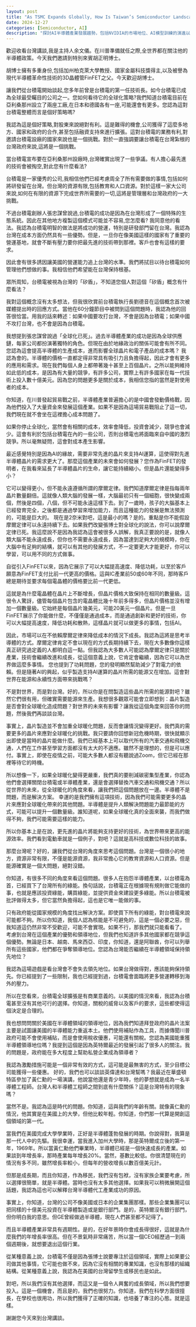 ```yaml
---
layout: post
title: "As TSMC Expands Globally, How Is Taiwan’s Semiconductor Landscape Shifting! ! Taiwan Talks EP526-transcript"
date: 2024-12-27
categories: [Semiconductor, AI]
description: "探討AI半導體產業發展趨勢，包括NVIDIA的市場地位、AI模型訓練的演進以及產業未來展望。"
---
```


歡迎收看台灣講談,我是主持人余文儀。在川普準備就任之際,全世界都在關注他的半導體政策。今天我們邀請到特別來賓胡正明博士。

胡博士擁有多重身份,包括加州柏克萊大學教授、國家金屬科技獎得主,以及被譽為現代半導體革命性技術的3D晶體管FinFET之父。今天歡迎胡博士。

讓我們從台積電開始談起,您多年前曾是台積電的第一任技術長。如今台積電已成為全球最受矚目的公司之一。您如何看待它的全球化策略?我們知道台積電目前在亞利桑那州設立了兩座工廠,在日本和德國各有一座,可能還會有更多。您認為這對台積電整體而言是個好策略嗎?

我認為這是個好策略,對股東來說絕對有利。這是難得的機會,公司獲得了這麼多地方、國家和政府的合作,甚至包括融資支持來進行擴張。這對台積電的業務有利,對邀請台積電設廠的國家來說也是一個挑戰。對於一直強調要讓台積電在台灣紮根的台灣政府來說,這將是一個挑戰。

當台積電宣布要在亞利桑那州設廠時,台灣確實出現了一些爭議。有人擔心最先進的技術會被掏空,對此您有什麼看法?

台積電是一家優秀的公司,我相信他們已經考慮周全了所有需要做的事情,包括如何將研發留在台灣。但台灣的資源有限,包括教育和人口資源。對於這樣一家大公司來說,如何在有限的資源下完成世界所需要的一切,這將是管理層和台灣政府的一大挑戰。

不過台積電創辦人張忠謀曾說過,台積電的成功是因為在台灣形成了一個特殊的生態系統。因此在其他地方複製這個模式可能並不容易,您怎麼看?
我同意他的看法。我認為台積電明智的做法是將成功的營運，特別是研發部門留在台灣。我認為台灣在成本方面仍然具有一些優勢。但是，一旦你在像美國這樣的國家有了重要的營運基地，就會不斷有壓力要你把最先進的技術帶到那裡。客戶也會有這樣的要求。

因此會有很多誘因讓美國的營運能力追上台灣的水準。我們將拭目以待台積電如何管理他們想做的事。我相信他們希望能在台灣保持根基。

眾所周知，台積電被視為台灣的「矽盾」，不知道您個人對這個「矽盾」概念有什麼看法？

我對這個概念沒有太多想法，但我很欣賞前台積電執行長劉德音在這個概念首次被媒體提出時的回應方式。當他在60分鐘節目中被問到這個問題時，我認為他的回答很恰當。用我的話來轉述：如果中國要攻打台灣，不會是因為台積電；如果中國不攻打台灣，也不會是因為台積電。

我想提到張忠謀曾說過「全球化已死」。過去半導體產業的成功是因為全球供應鏈，每家公司都扮演著獨特的角色。但現在由於地緣政治的關係可能會有所不同。您認為這會提高半導體的生產成本，進而影響全球晶片和電子產品的成本嗎？
我認為會的。半導體的價格一直都定得非常具有吸引力且負擔得起，因此才會有更多的應用和需求。現在我們每個人身上都帶著幾十甚至上百個晶片。之所以能夠維持如此低的成本，是因為有大量的競爭，有許多公司，實際上有許多國家在每一代技術上投入數十億美元。因為您的問題更多是關於成本，我相信您指的當然是對使用者的成本。

你知道，在川普發起貿易戰之前，半導體產業普遍擔心的是中國會發動價格戰，因為他們投入了大量資金來發展這個產業。如果不是因為這場貿易戰阻止了這一切，我們現在就不會坐在這裡擔心成本問題了。

如果你停止全球化，當然會有相關的成本，效率會降低，投資會減少，競爭也會減少。這會有利於包括台積電在內的一些公司，否則台積電也將面臨來自中國的激烈競爭。所以毫無疑問，這會對成本產生影響。

最近感覺特別是因為AI的緣故，需要非常先進的晶片來支持AI運算，這使得對先進半導體晶片的需求更大了。那麼這個產業的未來會如何發展？您作為FinFET的發明者，在我看來延長了半導體晶片的生命，讓它能持續縮小。但是晶片還能變得多小？

它可以變得更小，但不能永遠遵循所謂的摩爾定律。我們知道摩爾定律是指每兩年晶片數量翻倍。這就像人類大腦的發展一樣，大腦最初只有一個細胞，很快變成兩個，然後是四個，八個，但不可能永遠這樣下去。到了一歲時，孩子的大腦基本上已經發育完全，之後都是通過學習來增加能力，而且這種能力的發展是無法預測的，可能是巨大的。
現在是2奈米對吧，這是最小的嗎？是的。重點是你不能假設摩爾定律可以永遠持續下去。如果我們改變張博士對全球化的說法，你可以說摩爾定律已死。我這麼說不是因為我認為這會被很多人誤解，我真正要說的是，就像人類大腦不能永遠成長，但你也不需要永遠成長，因為當達到足夠大的規模時，你在大腦中有足夠的結構，就可以有其他的發展方式，不一定要更大才能更好，你可以學習，可以用不同的方式做事。

自從引入FinFET以來，因為它展示了可以大幅提高速度、降低功耗，以至於客戶願意為FinFET支付比前一代更高的價格。這與IC產業前50或60年不同，那時客戶總是期待並要求每個電晶體的價格要比前一代更低。

這就是為什麼電晶體在晶片上不斷增長，但晶片價格大致保持在相同的數量級。這很令人驚訝，儘管每個晶片包含的電晶體比幾十年前多得多，但晶片價格並沒有增加一個數量級。它始終是每個晶片幾美元，可能20美元一個晶片。但是一旦FinFET展示了你能做什麼，不僅僅是通過成本，而是通過創新和更好的技術，你可以大幅提高速度，降低功耗和散熱，這樣晶片就可以做更多的事情，包括AI。

因此，市場可以在不依賴摩爾定律來降低成本的情況下成長。我認為這將是思考半導體的方式。摩爾定律肯定不會以現在的方式長期持續下去，現在大多數像你這樣真正研究過定義的人都明白這一點。但我認為大多數人可能認為摩爾定律只是關於產業，技術會繼續改進和成長，從這個意義上說，它肯定會繼續，因為它可以為世界做這麼多事情。
您也提到了功耗問題，您的發明顯然幫助減少了對電力的依賴。但是隨著AI的興起，似乎製造支持AI運算的晶片所需的能源又在增加。這會對世界在能源和永續性方面帶來挑戰嗎？

不是對世界，而是對台灣。好的，所以你是在問製造這些晶片所需的能源對吧？雖然它們很有用，但確實需要能源來生產。我想很多觀眾可能會立即想到：晶片製造是否會對全球暖化造成問題？對世界的未來有影響？讓我從這個角度來回答你的問題，然後我們再談談台灣。

事實上，晶片製造並不會加重全球暖化問題，反而會讓情況變得更好。我們真的需要更多的晶片來應對全球暖化的挑戰。我只要請你回想新冠危機時期，很快就顯示出即使是當時的晶片能做什麼。我們已經基本上可以取代所有的汽車交通和飛機交通，人們在工作甚至學習方面都沒有太大的不適應。雖然不是理想的，但是可以應付。事實上，即使在疫情之前，可能大多數人都沒有聽說過Zoom，但它已經在那裡等待它的時機。

所以想像一下，如果全球暖化變得更嚴重，我們真的要削減碳密集型產業，你認為他們會選擇關閉台積電或半導體產業，還是會選擇替換汽車交通和飛機交通？所以從世界的未來，從全球暖化的角度來看，讓我們把這個問題放在一邊。半導體不是問題，而是解決方案。
幸運的是我們擁有這項技術，因為我們可能需要更多的晶片來應對全球暖化帶來的其他問題。半導體是提升人類解決問題能力最節能的方式，可能可以提升一個數量級。誰知道呢，如果全球暖化真的全面來襲，而我們做得不夠，我們可能需要這樣的能力。

所以你基本上是在說，更先進的晶片將能夠支持更好的技術，為世界帶來更高的能源效率。我們看到電動車就是一個例子，對吧？這就是高科技或數位科技的故事。

那麼台灣呢？好的，讓我們從台灣的角度來思考這個問題。台灣是一個很小的地方，資源非常有限，不僅是能源資源，我非常擔心它的教育資源和人口資源。但是能源確實是一個大問題，絕對沒錯。

你知道，有很多不同的角度來看這個問題。很多人在抱怨半導體產業，以台積電為首，已經買下了台灣所有的綠能。換句話說，台積電正在根據現有規則做它能做的事，也就是應該投資綠能，購買綠能，並提供資金來建設更多綠能。所以台積電被批評做得太多，但它當然負擔得起，這也是它唯一能做的事。

只有政府能從國家規模的角度找出解決方案。即使買下所有的綠能，對台積電來說可能都不夠。所以你知道，我個人認為核能是不可避免的，這是一個必要之惡，但我知道這仍然非常不受歡迎，可能不會實現。如果不行，那我們就只能看看了。
考慮到台灣在這個產業的優勢和領導地位，但我們也知道許多其他國家都在競爭這個優勢。無論是日本、越南、馬來西亞、印度，你知道，還是阿聯酋，你可以列舉所有這些國家，他們都在爭奪領導地位。您認為台灣能否繼續在半導體領域保持領先地位？

我認為這場遊戲是看台灣會不會失去領先地位。如果台灣做得對，應該能夠保持領先。你已經提到了一些限制，我也已經提到過，台積電會面臨將更多營運轉移到海外的壓力。

所以在您看來，台積電全球擴張是有商業意義的。以美國的情況來看，我認為台積電甚至沒有其他可行的選擇。你知道，關稅的威脅以及客戶的要求，這些都使得這個決定是合理的。

我也想問問關於美國在半導體領域的領導地位，因為我們知道拜登政府的晶片法案主要是試圖讓美國的半導體能力重返本土。他們使用補貼作為工具，而據傳聞川普政府可能不會使用補貼，而是會使用稅收優惠，可能還有關稅。您認為美國能重獲半導體領導地位嗎？我提到這個是因為英特爾最近的發展引起了很多人的關注。我的問題是，政府能在多大程度上幫助私營企業成為領導者？

我認為激勵措施可能是一個非常有效的方式，這可能是最無害的方式，至少目標公司能獲得一些優惠。
好的，我們也可以談談英偉達和台灣幫嗎？我最近在華盛頓特區參加了黃仁勳的一場演講，他說當他還是青少年時，他的夢想就是成為一名半導體工程師。台灣人和半導體工程師之間到底有什麼關係？這是台灣特有的現象嗎？

當然不是。我認為這是時代的問題。你知道，這與我們的年齡有關。就像黃仁勳的情況，他其實是在美國上的大學，但他比較年輕。你知道，你們那一代算是開創這個領域的第一代。

當我們在美國完成大學學業時，正好是半導體蓬勃發展的時期。你說得對，我算是那一代人中的先驅。我很幸運，當我進入加州大學時，那是英特爾成立後的第一年，1969年。所以當黃仁勳他們畢業時，半導體已經是一個快速成長的產業。如果談到年增長率，那時產業每年增長20%。當然，基數比較低。你很清楚現在的情況有多不同，雖然增長率較小，但每年的營收增長以數百億美元計。

但那是成長期，而且你知道，作為移民，我們沒有包袱，沒有家族企業要考慮，所以選擇很簡單，就是半導體。當時也沒有太多其他選擇。如果我可以稍微展開這個話題，我認為這也可以解釋台灣半導體代工產業成功的原因。

事實上，你知道，台灣的公司不像美國或日本的企業集團那樣。那些企業集團可以把同樣的十億美元投資在半導體製造或是銀行部門。是的，英特爾沒有銀行部門，但你明白我的意思。但GE曾經做過半導體，現在人們甚至都不記得了。

而且半導體產業非常具有週期性。是的，在好年景時你會成長得很好，這就是為什麼我們的年增長率很高。但在不景氣時非常痛苦，所以當一個CEO經歷過一到兩個週期後，就想要退出這個行業。

從某種意義上說，台積電不僅是因為張博士說要專注於這個領域，實際上如果要公司做其他事情，它可能也做不來，因為它沒有相關的專業知識，也沒有那樣的組織結構。從某種意義上說，我認為在美國的台灣留學生或移民也是如此。

對吧，所以我們沒有其他選擇，而這又是一個令人興奮的成長領域，所以我們想要投入。這是一個機會，而且是的，我們也很努力。你知道，我們在科學方面很擅長，在學校也很用功，所以我們獲得了正確的知識，也培養了專注的心態。就是這樣。

謝謝您今天來到台灣講談。